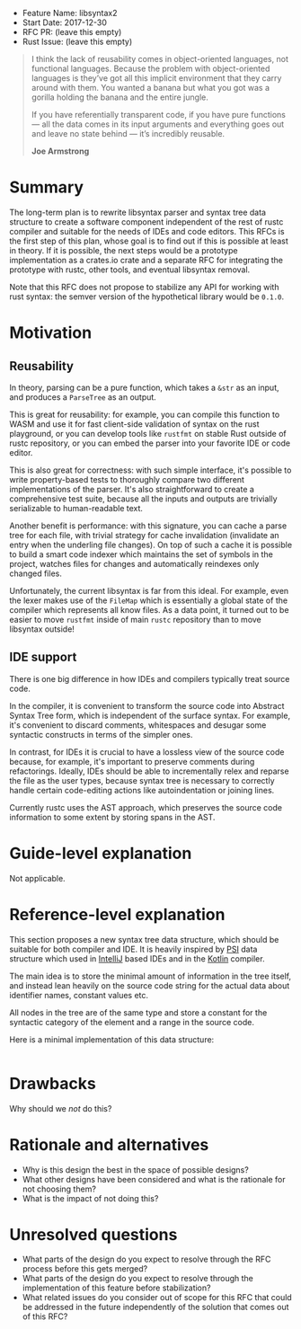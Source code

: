 - Feature Name: libsyntax2
- Start Date: 2017-12-30
- RFC PR: (leave this empty)
- Rust Issue: (leave this empty)


>I think the lack of reusability comes in object-oriented languages,
>not functional languages. Because the problem with object-oriented
>languages is they’ve got all this implicit environment that they
>carry around with them. You wanted a banana but what you got was a
>gorilla holding the banana and the entire jungle.
>
>If you have referentially transparent code, if you have pure
>functions — all the data comes in its input arguments and everything
>goes out and leave no state behind — it’s incredibly reusable.
>
> **Joe Armstrong**

# Summary
[summary]: #summary

The long-term plan is to rewrite libsyntax parser and syntax tree data
structure to create a software component independent of the rest of
rustc compiler and suitable for the needs of IDEs and code
editors. This RFCs is the first step of this plan, whose goal is to
find out if this is possible at least in theory. If it is possible,
the next steps would be a prototype implementation as a crates.io
crate and a separate RFC for integrating the prototype with rustc,
other tools, and eventual libsyntax removal.

Note that this RFC does not propose to stabilize any API for working
with rust syntax: the semver version of the hypothetical library would
be `0.1.0`.


# Motivation
[motivation]: #motivation

## Reusability

In theory, parsing can be a pure function, which takes a `&str` as an
input, and produces a `ParseTree` as an output.

This is great for reusability: for example, you can compile this
function to WASM and use it for fast client-side validation of syntax
on the rust playground, or you can develop tools like `rustfmt` on
stable Rust outside of rustc repository, or you can embed the parser
into your favorite IDE or code editor.

This is also great for correctness: with such simple interface, it's
possible to write property-based tests to thoroughly compare two
different implementations of the parser. It's also straightforward to
create a comprehensive test suite, because all the inputs and outputs
are trivially serializable to human-readable text.

Another benefit is performance: with this signature, you can cache a
parse tree for each file, with trivial strategy for cache invalidation
(invalidate an entry when the underling file changes). On top of such
a cache it is possible to build a smart code indexer which maintains
the set of symbols in the project, watches files for changes and
automatically reindexes only changed files.

Unfortunately, the current libsyntax is far from this ideal. For
example, even the lexer makes use of the `FileMap` which is
essentially a global state of the compiler which represents all know
files. As a data point, it turned out to be easier to move `rustfmt`
inside of main `rustc` repository than to move libsyntax outside!


## IDE support

There is one big difference in how IDEs and compilers typically treat
source code. 

In the compiler, it is convenient to transform the source
code into Abstract Syntax Tree form, which is independent of the
surface syntax. For example, it's convenient to discard comments,
whitespaces and desugar some syntactic constructs in terms of the
simpler ones.

In contrast, for IDEs it is crucial to have a lossless view of the
source code because, for example, it's important to preserve comments
during refactorings. Ideally, IDEs should be able to incrementally
relex and reparse the file as the user types, because syntax tree is
necessary to correctly handle certain code-editing actions like
autoindentation or joining lines.

Currently rustc uses the AST approach, which preserves the source code
information to some extent by storing spans in the AST.



# Guide-level explanation
[guide-level-explanation]: #guide-level-explanation

Not applicable.


# Reference-level explanation
[reference-level-explanation]: #reference-level-explanation

This section proposes a new syntax tree data structure, which should
be suitable for both compiler and IDE. It is heavily inspired by [PSI]
data structure which used in [IntelliJ] based IDEs and in the [Kotlin]
compiler.


[PSI]: http://www.jetbrains.org/intellij/sdk/docs/reference_guide/custom_language_support/implementing_parser_and_psi.html
[IntelliJ]: https://github.com/JetBrains/intellij-community/
[Kotlin]: https://kotlinlang.org/


The main idea is to store the minimal amount of information in the
tree itself, and instead lean heavily on the source code string for
the actual data about identifier names, constant values etc.

All nodes in the tree are of the same type and store a constant for
the syntactic category of the element and a range in the source code.

Here is a minimal implementation of this data structure:


```Rust
```



# Drawbacks
[drawbacks]: #drawbacks

Why should we *not* do this?

# Rationale and alternatives
[alternatives]: #alternatives

- Why is this design the best in the space of possible designs?
- What other designs have been considered and what is the rationale for not choosing them?
- What is the impact of not doing this?

# Unresolved questions
[unresolved]: #unresolved-questions

- What parts of the design do you expect to resolve through the RFC process before this gets merged?
- What parts of the design do you expect to resolve through the implementation of this feature before stabilization?
- What related issues do you consider out of scope for this RFC that could be addressed in the future independently of the solution that comes out of this RFC?

